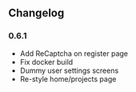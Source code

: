 ## Changelog

### 0.6.1

* Add ReCaptcha on register page
* Fix docker build
* Dummy user settings screens
* Re-style home/projects page
